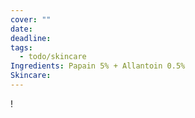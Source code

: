 ```yaml
---
cover: ""
date: 
deadline: 
tags:
  - todo/skincare
Ingredients: Papain 5% + Allantoin 0.5%
Skincare: 
---
```

!